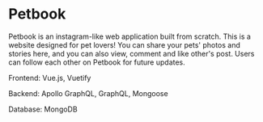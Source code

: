 # Petbook

Petbook is an instagram-like web application built from scratch. This is a website designed for pet lovers! You can share your pets' photos and stories here, and you can also view, comment and like other's post. Users can follow each other on Petbook for future updates.

Frontend: Vue.js, Vuetify


Backend: Apollo GraphQL, GraphQL, Mongoose


Database: MongoDB
